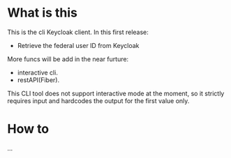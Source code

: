 # What is this

This is the cli Keycloak client.
In this first release:
- Retrieve the federal user ID from Keycloak

More funcs will be add in the near furture: 
- interactive cli.
- restAPI(Fiber).

This CLI tool does not support interactive mode at the moment, so it strictly requires input and hardcodes the output for the first value only.

# How to 
...